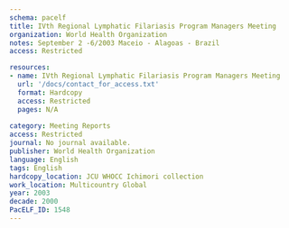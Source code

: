 ```yaml
---
schema: pacelf
title: IVth Regional Lymphatic Filariasis Program Managers Meeting
organization: World Health Organization
notes: September 2 -6/2003 Maceio - Alagoas - Brazil
access: Restricted

resources:
- name: IVth Regional Lymphatic Filariasis Program Managers Meeting
  url: '/docs/contact_for_access.txt'
  format: Hardcopy
  access: Restricted
  pages: N/A
 
category: Meeting Reports
access: Restricted
journal: No journal available.
publisher: World Health Organization
language: English 
tags: English 
hardcopy_location: JCU WHOCC Ichimori collection
work_location: Multicountry Global
year: 2003
decade: 2000
PacELF_ID: 1548
---
```

